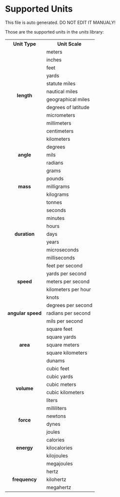 # Supported Units

This file is auto generated.
DO NOT EDIT IT MANUALY!


Those are the supported units in the *units* library:

<table>
	<tr>
		<th>
			Unit Type
		</th>
		<th>
			Unit Scale
		</th>
	</tr>
	<tr>
		<td rowspan=12 style="text-align:center; vertical-align:middle;font-weight:bold">
			length
		</td>
		<td>
			meters
		</td>
	</tr>
	<tr>
		<td>
			inches
		</td>
	</tr>
	<tr>
		<td>
			feet
		</td>
	</tr>
	<tr>
		<td>
			yards
		</td>
	</tr>
	<tr>
		<td>
			statute miles
		</td>
	</tr>
	<tr>
		<td>
			nautical miles
		</td>
	</tr>
	<tr>
		<td>
			geographical miles
		</td>
	</tr>
	<tr>
		<td>
			degrees of latitude
		</td>
	</tr>
	<tr>
		<td>
			micrometers
		</td>
	</tr>
	<tr>
		<td>
			millimeters
		</td>
	</tr>
	<tr>
		<td>
			centimeters
		</td>
	</tr>
	<tr>
		<td>
			kilometers
		</td>
	</tr>
	<tr>
		<td rowspan=3 style="text-align:center; vertical-align:middle;font-weight:bold">
			angle
		</td>
		<td>
			degrees
		</td>
	</tr>
	<tr>
		<td>
			mils
		</td>
	</tr>
	<tr>
		<td>
			radians
		</td>
	</tr>
	<tr>
		<td rowspan=5 style="text-align:center; vertical-align:middle;font-weight:bold">
			mass
		</td>
		<td>
			grams
		</td>
	</tr>
	<tr>
		<td>
			pounds
		</td>
	</tr>
	<tr>
		<td>
			milligrams
		</td>
	</tr>
	<tr>
		<td>
			kilograms
		</td>
	</tr>
	<tr>
		<td>
			tonnes
		</td>
	</tr>
	<tr>
		<td rowspan=7 style="text-align:center; vertical-align:middle;font-weight:bold">
			duration
		</td>
		<td>
			seconds
		</td>
	</tr>
	<tr>
		<td>
			minutes
		</td>
	</tr>
	<tr>
		<td>
			hours
		</td>
	</tr>
	<tr>
		<td>
			days
		</td>
	</tr>
	<tr>
		<td>
			years
		</td>
	</tr>
	<tr>
		<td>
			microseconds
		</td>
	</tr>
	<tr>
		<td>
			milliseconds
		</td>
	</tr>
	<tr>
		<td rowspan=5 style="text-align:center; vertical-align:middle;font-weight:bold">
			speed
		</td>
		<td>
			feet per second
		</td>
	</tr>
	<tr>
		<td>
			yards per second
		</td>
	</tr>
	<tr>
		<td>
			meters per second
		</td>
	</tr>
	<tr>
		<td>
			kilometers per hour
		</td>
	</tr>
	<tr>
		<td>
			knots
		</td>
	</tr>
	<tr>
		<td rowspan=3 style="text-align:center; vertical-align:middle;font-weight:bold">
			angular speed
		</td>
		<td>
			degrees per second
		</td>
	</tr>
	<tr>
		<td>
			radians per second
		</td>
	</tr>
	<tr>
		<td>
			mils per second
		</td>
	</tr>
	<tr>
		<td rowspan=5 style="text-align:center; vertical-align:middle;font-weight:bold">
			area
		</td>
		<td>
			square feet
		</td>
	</tr>
	<tr>
		<td>
			square yards
		</td>
	</tr>
	<tr>
		<td>
			square meters
		</td>
	</tr>
	<tr>
		<td>
			square kilometers
		</td>
	</tr>
	<tr>
		<td>
			dunams
		</td>
	</tr>
	<tr>
		<td rowspan=6 style="text-align:center; vertical-align:middle;font-weight:bold">
			volume
		</td>
		<td>
			cubic feet
		</td>
	</tr>
	<tr>
		<td>
			cubic yards
		</td>
	</tr>
	<tr>
		<td>
			cubic meters
		</td>
	</tr>
	<tr>
		<td>
			cubic kilometers
		</td>
	</tr>
	<tr>
		<td>
			liters
		</td>
	</tr>
	<tr>
		<td>
			milliliters
		</td>
	</tr>
	<tr>
		<td rowspan=2 style="text-align:center; vertical-align:middle;font-weight:bold">
			force
		</td>
		<td>
			newtons
		</td>
	</tr>
	<tr>
		<td>
			dynes
		</td>
	</tr>
	<tr>
		<td rowspan=5 style="text-align:center; vertical-align:middle;font-weight:bold">
			energy
		</td>
		<td>
			joules
		</td>
	</tr>
	<tr>
		<td>
			calories
		</td>
	</tr>
	<tr>
		<td>
			kilocalories
		</td>
	</tr>
	<tr>
		<td>
			kilojoules
		</td>
	</tr>
	<tr>
		<td>
			megajoules
		</td>
	</tr>
	<tr>
		<td rowspan=3 style="text-align:center; vertical-align:middle;font-weight:bold">
			frequency
		</td>
		<td>
			hertz
		</td>
	</tr>
	<tr>
		<td>
			kilohertz
		</td>
	</tr>
	<tr>
		<td>
			megahertz
		</td>
	</tr>


</table>
